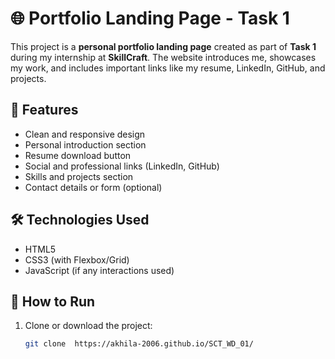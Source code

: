 # 🌐 Portfolio Landing Page - Task 1

This project is a **personal portfolio landing page** created as part of **Task 1** during my internship at **SkillCraft**. The website introduces me, showcases my work, and includes important links like my resume, LinkedIn, GitHub, and projects.

## 🌟 Features

- Clean and responsive design
- Personal introduction section
- Resume download button
- Social and professional links (LinkedIn, GitHub)
- Skills and projects section
- Contact details or form (optional)
  
## 🛠️ Technologies Used

- HTML5
- CSS3 (with Flexbox/Grid)
- JavaScript (if any interactions used)

## 🚀 How to Run

1. Clone or download the project:
   ```bash
   git clone  https://akhila-2006.github.io/SCT_WD_01/
